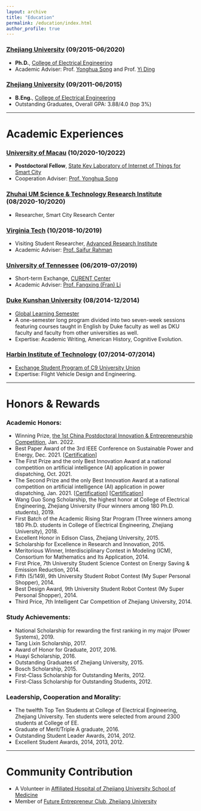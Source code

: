 ```yaml
---
layout: archive
title: "Education"
permalink: /education/index.html
author_profile: true
---
```


### [Zhejiang University](http://www.zju.edu.cn/) (09/2015-06/2020) 

- **Ph.D.**, [College of Electrical Engineering](http://ee.zju.edu.cn/index.php)  
- Academic Adviser: Prof. [Yonghua Song](https://rto.um.edu.mo/biography/) and Prof. [Yi Ding](https://person.zju.edu.cn/en/110)

### [Zhejiang University](http://www.zju.edu.cn/) (09/2011-06/2015)

- **B.Eng.**, [College of Electrical Engineering](http://ee.zju.edu.cn/index.php)
- Outstanding Graduates, Overall GPA: 3.88/4.0 (top 3%)

 

------

# Academic Experiences

### [University of Macau](https://www.um.edu.mo/) (10/2020-10/2022)

- **Postdoctoral Fellow**, [State Key Laboratory of Internet of Things for Smart City](https://skliotsc.um.edu.mo/)
- Cooperation Adviser: [Prof. Yonghua Song](https://rto.um.edu.mo/biography/)



### [Zhuhai UM Science & Technology Research Institute](https://baike.baidu.com/item/%E7%8F%A0%E6%B5%B7%E6%BE%B3%E5%A4%A7%E7%A7%91%E6%8A%80%E7%A0%94%E7%A9%B6%E9%99%A2/20726124?fr=aladdin) (08/2020-10/2020)

- Researcher, Smart City Research Center



### [Virginia Tech](https://vt.edu/) (10/2018-10/2019)

- Visiting Student Researcher, [Advanced Research Institute](https://ari.vt.edu/)
- Academic Adviser: [Prof. Saifur Rahman](http://www.saifurrahman.org/)



### [University of Tennessee](https://utk.edu) (06/2019-07/2019)

- Short-term Exchange, [CURENT Center](https://curent.utk.edu/)
- Academic Adviser: [Prof. Fangxing (Fran) Li](http://web.eecs.utk.edu/~fli6/)



### [Duke Kunshan University](https://dukekunshan.edu.cn/en) (08/2014-12/2014)

- [Global Learning Semester](https://dukekunshan.edu.cn/en/node/4017)
- A one-semester long program divided into two seven-week sessions featuring courses taught in English by Duke faculty as well as DKU faculty and faculty from other universities as well.
- Expertise: Academic Writing, American History, Cognitive Evolution.



### [Harbin Institute of Technology](http://www.hit.edu.cn/) (07/2014-07/2014)

- [Exchange Student Program of C9 University Union](https://www.cdgdc.edu.cn/xwyyjsjyxx/xwsytjxx/yxmd/274942.shtml)
- Expertise: Flight Vehicle Design and Engineering.





------

# Honors & Rewards

### **Academic Honors:**

- Winning Prize, [the 1st China Postdoctoral Innovation & Entrepreneurship Competition](https://postdocinno.gdhrss.gov.cn/webpolicydetail?columnName=third&detailId=495), Jan. 2022.
- Best Paper Award of the 3rd IEEE Conference on Sustainable Power and Energy, Dec. 2021. [[Certification](https://huihongxun.github.io/files/Awards/2021_iSPEC_BestPaper.pdf)]
- The First Prize and the only Best Innovation Award at a national competition on artificial intelligence (AI) application in power dispatching, Oct. 2021.
- The Second Prize and the only Best Innovation Award at a national competition on artificial intelligence (AI) application in power dispatching, Jan. 2021. [[Certification](https://huihongxun.github.io/files/Awards/2021_01_AI_SecondPrize.jpg)] [[Certification](https://huihongxun.github.io/files/Awards/2021_01_AI_Innovation.jpg)]
- Wang Guo Song Scholarship, the highest honor at College of Electrical Engineering, Zhejiang University (Four winners among 180 Ph.D. students), 2019.
- First Batch of the Academic Rising Star Program (Three winners among 180 Ph.D. students in College of Electrical Engineering, Zhejiang University), 2018.
- Excellent Honor in Edison Class, Zhejiang University, 2015.
- Scholarship for Excellence in Research and Innovation, 2015.
- Meritorious Winner, Interdisciplinary Contest in Modeling (ICM), Consortium for Mathematics and Its Application, 2014.
- First Price, 7th University Student Science Contest on Energy Saving & Emission Reduction, 2014.
- Fifth (5/149), 9th University Student Robot Contest (My Super Personal Shopper), 2014.
- Best Design Award, 9th University Student Robot Contest (My Super Personal Shopper), 2014.
- Third Price, 7th Intelligent Car Competition of Zhejiang University, 2014.

### **Study Achievements:**

- National Scholarship for rewarding the first ranking in my major (Power Systems), 2019. 
- Tang Lixin Scholarship, 2017.
- Award of Honor for Graduate, 2017, 2016.
- Huayi Scholarship, 2016.
- Outstanding Graduates of Zhejiang University, 2015.
- Bosch Scholarship, 2015.
- First-Class Scholarship for Outstanding Merits, 2012.
- First-Class Scholarship for Outstanding Students, 2012.

### **Leadership, Cooperation and Morality:**

- The twelfth Top Ten Students at College of Electrical Engineering, Zhejiang University. Ten students were selected from around 2300 students at College of EE.
- Graduate of Merit/Triple A graduate, 2016.
- Outstanding Student Leader Awards, 2014, 2012.
- Excellent Student Awards, 2014, 2013, 2012.



------

# Community Contribution

- A Volunteer in [Affiliated Hospital of Zhejiang University School of Medicine](http://www.z2hospital.com/cms/gjzzzyz.aspx)
- Member of [Future Entrepreneur Club, Zhejiang University](https://baike.baidu.com/item/未来企业家俱乐部/22222219)